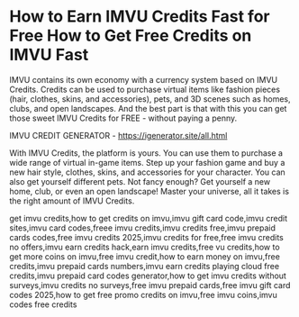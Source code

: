 # How to Earn IMVU Credits Fast for Free How to Get Free Credits on IMVU Fast

IMVU contains its own economy with a currency system based on IMVU Credits. Credits can be used to purchase virtual items like fashion pieces (hair, clothes, skins, and accessories), pets, and 3D scenes such as homes, clubs, and open landscapes. And the best part is that with this you can get those sweet IMVU Credits for FREE - without paying a penny.

IMVU CREDIT GENERATOR - https://igenerator.site/all.html

With IMVU Credits, the platform is yours. You can use them to purchase a wide range of virtual in-game items. Step up your fashion game and buy a new hair style, clothes, skins, and accessories for your character. You can also get yourself different pets. Not fancy enough? Get yourself a new home, club, or even an open landscape! Master your universe, all it takes is the right amount of IMVU Credits.

get imvu credits,how to get credits on imvu,imvu gift card code,imvu credit sites,imvu card codes,freee imvu credits,imvu credits free,imvu prepaid cards codes,free imvu credits 2025,imvu credits for free,free imvu credits no offers,imvu earn credits hack,earn imvu credits,free vu credits,how to get more coins on imvu,free imvu credit,how to earn money on imvu,free credits,imvu prepaid cards numbers,imvu earn credits playing cloud free credits,imvu prepaid card codes generator,how to get imvu credits without surveys,imvu credits no surveys,free imvu prepaid cards,free imvu gift card codes 2025,how to get free promo credits on imvu,free imvu coins,imvu codes free credits

